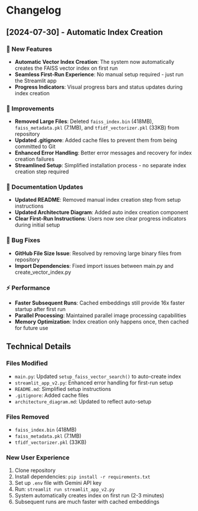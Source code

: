 # Changelog

## [2024-07-30] - Automatic Index Creation

### 🚀 New Features
- **Automatic Vector Index Creation**: The system now automatically creates the FAISS vector index on first run
- **Seamless First-Run Experience**: No manual setup required - just run the Streamlit app
- **Progress Indicators**: Visual progress bars and status updates during index creation

### 🔧 Improvements
- **Removed Large Files**: Deleted `faiss_index.bin` (418MB), `faiss_metadata.pkl` (7.1MB), and `tfidf_vectorizer.pkl` (33KB) from repository
- **Updated .gitignore**: Added cache files to prevent them from being committed to Git
- **Enhanced Error Handling**: Better error messages and recovery for index creation failures
- **Streamlined Setup**: Simplified installation process - no separate index creation step required

### 📝 Documentation Updates
- **Updated README**: Removed manual index creation step from setup instructions
- **Updated Architecture Diagram**: Added auto index creation component
- **Clear First-Run Instructions**: Users now see clear progress indicators during initial setup

### 🐛 Bug Fixes
- **GitHub File Size Issue**: Resolved by removing large binary files from repository
- **Import Dependencies**: Fixed import issues between main.py and create_vector_index.py

### ⚡ Performance
- **Faster Subsequent Runs**: Cached embeddings still provide 16x faster startup after first run
- **Parallel Processing**: Maintained parallel image processing capabilities
- **Memory Optimization**: Index creation only happens once, then cached for future use

## Technical Details

### Files Modified
- `main.py`: Updated `setup_faiss_vector_search()` to auto-create index
- `streamlit_app_v2.py`: Enhanced error handling for first-run setup
- `README.md`: Simplified setup instructions
- `.gitignore`: Added cache files
- `architecture_diagram.md`: Updated to reflect auto-setup

### Files Removed
- `faiss_index.bin` (418MB)
- `faiss_metadata.pkl` (7.1MB) 
- `tfidf_vectorizer.pkl` (33KB)

### New User Experience
1. Clone repository
2. Install dependencies: `pip install -r requirements.txt`
3. Set up `.env` file with Gemini API key
4. Run: `streamlit run streamlit_app_v2.py`
5. System automatically creates index on first run (2-3 minutes)
6. Subsequent runs are much faster with cached embeddings 